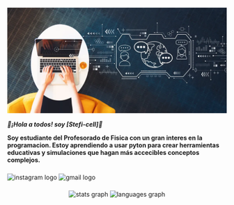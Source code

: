 ![banner](banner.png)


***🎀¡Hola a todos! soy [Stefi-cell]🎀***

**Soy estudiante del Profesorado de Fisica con un gran interes en la programacion.
Estoy aprendiendo a usar pyton para crear herramientas educativas y simulaciones que hagan más accecibles conceptos complejos.**





###

<div align="left">
  
  <img src="https://img.shields.io/static/v1?message=Instagram&logo=instagram&label=&color=E4405F&logoColor=white&labelColor=&style=for-the-badge" height="35" alt="instagram logo"  />

  <img src="https://img.shields.io/static/v1?message=Gmail&logo=gmail&label=&color=D14836&logoColor=white&labelColor=&style=for-the-badge" height="35" alt="gmail logo"  />




###

<div align="center">
  <img src="https://github-readme-stats.vercel.app/api?username=stefi-cell&hide_title=false&hide_rank=false&show_icons=true&include_all_commits=true&count_private=true&disable_animations=false&theme=dracula&locale=en&hide_border=false&order=1" height="150" alt="stats graph"  />
  <img src="https://github-readme-stats.vercel.app/api/top-langs?username=stefi-cell&locale=en&hide_title=false&layout=compact&card_width=320&langs_count=5&theme=dracula&hide_border=false&order=2" height="150" alt="languages graph"  />
</div>



